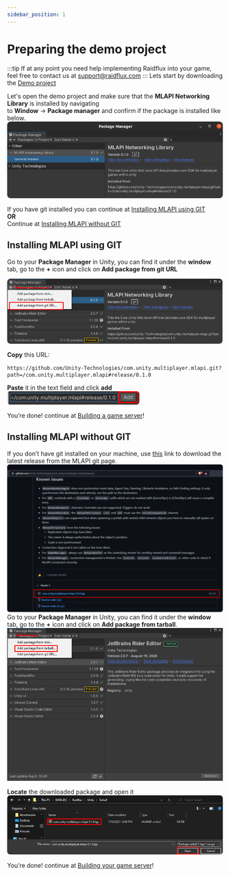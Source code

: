 ```yaml
---
sidebar_position: 1
---
```


# Preparing the demo project

:::tip
If at any point you need help implementing Raidflux into your game, feel free to contact us at support@raidflux.com
:::
Lets start by downloading the [Demo project](https://github.com/Raidflux/raidflux-unity-demo) 

Let's open the demo project and make sure that the  **MLAPI Networking Library** is installed by navigating  
to **Window** -> **Package manager** and confirm if the package is installed like below.  
![add modules](./assets/mlapi_lib-installed.png)  

If you have git installed you can continue at [Installing MLAPI using GIT](#installing-mlapi-using-git)   
**OR**  
Continue at [Installing MLAPI without GIT](#installing-mlapi-without-git)

## Installing MLAPI using GIT
Go to your **Package Manager** in Unity, you can find it under the **window** tab, go to the **+** icon and click on **Add package from git URL** 

![add package from git](./assets/package-from-git.png)  

**Copy** this URL:
```
https://github.com/Unity-Technologies/com.unity.multiplayer.mlapi.git?path=/com.unity.multiplayer.mlapi#release/0.1.0
``` 

**Paste** it in the text field and click **add**    
![paste-git-url](./assets/paste-git-url.png)

You’re done! continue at [Building a game server](./building-game-server-demo)!

## Installing MLAPI without GIT
If you don’t have git installed on your machine, use [this](https://github.com/Unity-Technologies/com.unity.multiplayer.mlapi/releases) link to download the latest release from the MLAPI git page.  
![mlapi-from-git](./assets/mlapi-from-git.png)  
Go to your **Package Manager** in Unity, you can find it under the **window** tab, go to the **+** icon and click on **Add package from tarball**.  
![mlapi-from-git](./assets/package-from-tarball.png)  

**Locate** the downloaded package and open it
![mlapi-from-git](./assets/import-tarball.png)  

You’re done! continue at [Building your game server](./building-game-server-demo)!